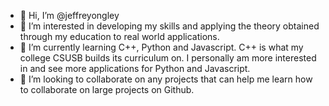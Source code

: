 - 👋 Hi, I’m @jeffreyongley
- 👀 I’m interested in developing my skills and applying the theory obtained through my education to real world applications.
- 🌱 I’m currently learning C++, Python and Javascript. C++ is what my college CSUSB builds its curriculum on. I personally am more interested in and see more applications for Python and Javascript.
- 💞️ I’m looking to collaborate on any projects that can help me learn how to collaborate on large projects on Github.

<!---
jeffreyongley/jeffreyongley is a ✨ special ✨ repository because its `README.md` (this file) appears on your GitHub profile.
You can click the Preview link to take a look at your changes.
--->
